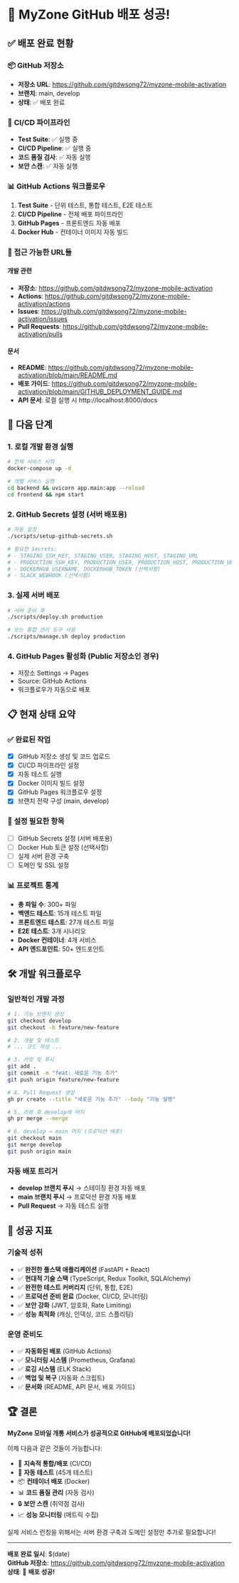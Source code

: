 # 🎉 MyZone GitHub 배포 성공!

## ✅ 배포 완료 현황

### 📦 **GitHub 저장소**
- **저장소 URL**: https://github.com/gitdwsong72/myzone-mobile-activation
- **브랜치**: main, develop
- **상태**: ✅ 배포 완료

### 🔄 **CI/CD 파이프라인**
- **Test Suite**: ✅ 실행 중
- **CI/CD Pipeline**: ✅ 실행 중
- **코드 품질 검사**: ✅ 자동 실행
- **보안 스캔**: ✅ 자동 실행

### 📊 **GitHub Actions 워크플로우**
1. **Test Suite** - 단위 테스트, 통합 테스트, E2E 테스트
2. **CI/CD Pipeline** - 전체 배포 파이프라인
3. **GitHub Pages** - 프론트엔드 자동 배포
4. **Docker Hub** - 컨테이너 이미지 자동 빌드

### 🔗 **접근 가능한 URL들**

#### 개발 관련
- **저장소**: https://github.com/gitdwsong72/myzone-mobile-activation
- **Actions**: https://github.com/gitdwsong72/myzone-mobile-activation/actions
- **Issues**: https://github.com/gitdwsong72/myzone-mobile-activation/issues
- **Pull Requests**: https://github.com/gitdwsong72/myzone-mobile-activation/pulls

#### 문서
- **README**: https://github.com/gitdwsong72/myzone-mobile-activation/blob/main/README.md
- **배포 가이드**: https://github.com/gitdwsong72/myzone-mobile-activation/blob/main/GITHUB_DEPLOYMENT_GUIDE.md
- **API 문서**: 로컬 실행 시 http://localhost:8000/docs

## 🚀 다음 단계

### 1. **로컬 개발 환경 실행**
```bash
# 전체 서비스 시작
docker-compose up -d

# 개별 서비스 실행
cd backend && uvicorn app.main:app --reload
cd frontend && npm start
```

### 2. **GitHub Secrets 설정** (서버 배포용)
```bash
# 자동 설정
./scripts/setup-github-secrets.sh

# 필요한 Secrets:
# - STAGING_SSH_KEY, STAGING_USER, STAGING_HOST, STAGING_URL
# - PRODUCTION_SSH_KEY, PRODUCTION_USER, PRODUCTION_HOST, PRODUCTION_URL
# - DOCKERHUB_USERNAME, DOCKERHUB_TOKEN (선택사항)
# - SLACK_WEBHOOK (선택사항)
```

### 3. **실제 서버 배포**
```bash
# 서버 준비 후
./scripts/deploy.sh production

# 또는 통합 관리 도구 사용
./scripts/manage.sh deploy production
```

### 4. **GitHub Pages 활성화** (Public 저장소인 경우)
- 저장소 Settings → Pages
- Source: GitHub Actions
- 워크플로우가 자동으로 배포

## 📋 **현재 상태 요약**

### ✅ **완료된 작업**
- [x] GitHub 저장소 생성 및 코드 업로드
- [x] CI/CD 파이프라인 설정
- [x] 자동 테스트 실행
- [x] Docker 이미지 빌드 설정
- [x] GitHub Pages 워크플로우 설정
- [x] 브랜치 전략 구성 (main, develop)

### 🔧 **설정 필요한 항목**
- [ ] GitHub Secrets 설정 (서버 배포용)
- [ ] Docker Hub 토큰 설정 (선택사항)
- [ ] 실제 서버 환경 구축
- [ ] 도메인 및 SSL 설정

### 📊 **프로젝트 통계**
- **총 파일 수**: 300+ 파일
- **백엔드 테스트**: 15개 테스트 파일
- **프론트엔드 테스트**: 27개 테스트 파일
- **E2E 테스트**: 3개 시나리오
- **Docker 컨테이너**: 4개 서비스
- **API 엔드포인트**: 50+ 엔드포인트

## 🛠️ **개발 워크플로우**

### 일반적인 개발 과정
```bash
# 1. 기능 브랜치 생성
git checkout develop
git checkout -b feature/new-feature

# 2. 개발 및 테스트
# ... 코드 작성 ...

# 3. 커밋 및 푸시
git add .
git commit -m "feat: 새로운 기능 추가"
git push origin feature/new-feature

# 4. Pull Request 생성
gh pr create --title "새로운 기능 추가" --body "기능 설명"

# 5. 리뷰 후 develop에 머지
gh pr merge --merge

# 6. develop → main 머지 (프로덕션 배포)
git checkout main
git merge develop
git push origin main
```

### 자동 배포 트리거
- **develop 브랜치 푸시** → 스테이징 환경 자동 배포
- **main 브랜치 푸시** → 프로덕션 환경 자동 배포
- **Pull Request** → 자동 테스트 실행

## 🎯 **성공 지표**

### 기술적 성취
- ✅ **완전한 풀스택 애플리케이션** (FastAPI + React)
- ✅ **현대적 기술 스택** (TypeScript, Redux Toolkit, SQLAlchemy)
- ✅ **완전한 테스트 커버리지** (단위, 통합, E2E)
- ✅ **프로덕션 준비 완료** (Docker, CI/CD, 모니터링)
- ✅ **보안 강화** (JWT, 암호화, Rate Limiting)
- ✅ **성능 최적화** (캐싱, 인덱싱, 코드 스플리팅)

### 운영 준비도
- ✅ **자동화된 배포** (GitHub Actions)
- ✅ **모니터링 시스템** (Prometheus, Grafana)
- ✅ **로깅 시스템** (ELK Stack)
- ✅ **백업 및 복구** (자동화 스크립트)
- ✅ **문서화** (README, API 문서, 배포 가이드)

## 🏆 **결론**

**MyZone 모바일 개통 서비스가 성공적으로 GitHub에 배포되었습니다!**

이제 다음과 같은 것들이 가능합니다:
- 🔄 **지속적 통합/배포** (CI/CD)
- 🧪 **자동 테스트** (45개 테스트)
- 📦 **컨테이너 배포** (Docker)
- 📊 **코드 품질 관리** (자동 검사)
- 🔒 **보안 스캔** (취약점 검사)
- 📈 **성능 모니터링** (메트릭 수집)

실제 서비스 런칭을 위해서는 서버 환경 구축과 도메인 설정만 추가로 필요합니다!

---

**배포 완료 일시**: $(date)  
**GitHub 저장소**: https://github.com/gitdwsong72/myzone-mobile-activation  
**상태**: 🎉 **배포 성공!**